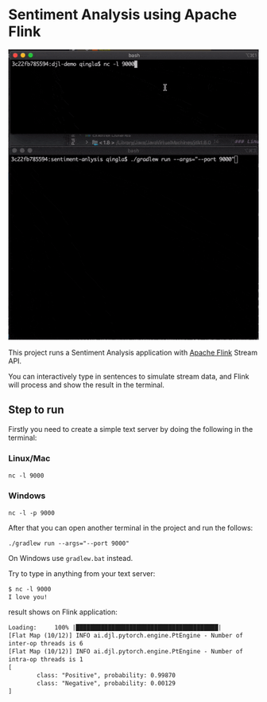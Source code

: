 # Sentiment Analysis using Apache Flink

![](img/flink.gif)

This project runs a Sentiment Analysis application with [Apache Flink](https://flink.apache.org/) Stream API.

You can interactively type in sentences to simulate stream data,
and Flink will process and show the result in the terminal.

## Step to run

Firstly you need to create a simple text server by doing the following in the terminal:

### Linux/Mac

```
nc -l 9000
```

### Windows

```
nc -l -p 9000
```

After that you can open another terminal in the project and run the follows:

```
./gradlew run --args="--port 9000"
```

On Windows use `gradlew.bat` instead.

Try to type in anything from your text server:

```
$ nc -l 9000
I love you!
```

result shows on Flink application:

```
Loading:     100% |████████████████████████████████████████|
[Flat Map (10/12)] INFO ai.djl.pytorch.engine.PtEngine - Number of inter-op threads is 6
[Flat Map (10/12)] INFO ai.djl.pytorch.engine.PtEngine - Number of intra-op threads is 1
[
        class: "Positive", probability: 0.99870
        class: "Negative", probability: 0.00129
]
```
